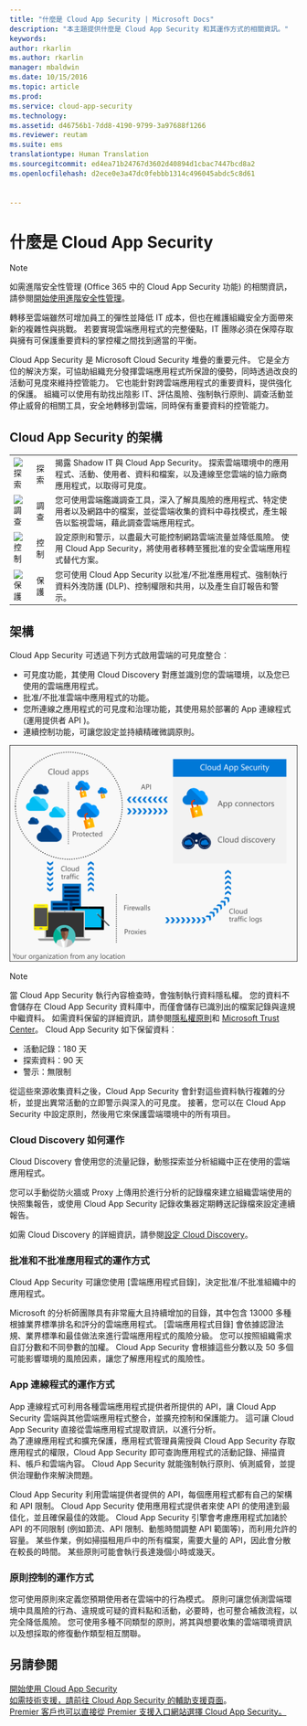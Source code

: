 ```yaml
---
title: "什麼是 Cloud App Security | Microsoft Docs"
description: "本主題提供什麼是 Cloud App Security 和其運作方式的相關資訊。"
keywords: 
author: rkarlin
ms.author: rkarlin
manager: mbaldwin
ms.date: 10/15/2016
ms.topic: article
ms.prod: 
ms.service: cloud-app-security
ms.technology: 
ms.assetid: d46756b1-7dd8-4190-9799-3a97688f1266
ms.reviewer: reutam
ms.suite: ems
translationtype: Human Translation
ms.sourcegitcommit: ed4ea71b24767d3602d40894d1cbac7447bcd8a2
ms.openlocfilehash: d2ece0e3a47dc0febbb1314c496045abdc5c8d61


---
```

# <a name="what-is-cloud-app-security"></a>什麼是 Cloud App Security
 
> [!NOTE] 
> 如需進階安全性管理 (Office 365 中的 Cloud App Security 功能) 的相關資訊，請參閱[開始使用進階安全性管理](https://support.office.com/article/Get-started-with-Advanced-Management-Security-d9ee4d67-f2b3-42b4-9c9e-c4529904990a)。 
 
轉移至雲端雖然可增加員工的彈性並降低 IT 成本，但也在維護組織安全方面帶來新的複雜性與挑戰。 若要實現雲端應用程式的完整優點，IT 團隊必須在保障存取與擁有可保護重要資料的掌控權之間找到適當的平衡。  
  
Cloud App Security 是 Microsoft Cloud Security 堆疊的重要元件。 它是全方位的解決方案，可協助組織充分發揮雲端應用程式所保證的優勢，同時透過改良的活動可見度來維持控管能力。 它也能針對跨雲端應用程式的重要資料，提供強化的保護。 組織可以使用有助找出陰影 IT、評估風險、強制執行原則、調查活動並停止威脅的相關工具，安全地轉移到雲端，同時保有重要資料的控管能力。  
  
## <a name="the-cloud-app-security-framework"></a>Cloud App Security 的架構  

|       |   |   |
|-------|---|:---|
|![探索](./media/discovery-icon.png)|探索|揭露 Shadow IT 與 Cloud App Security。 探索雲端環境中的應用程式、活動、使用者、資料和檔案，以及連線至您雲端的協力廠商應用程式，以取得可見度。|
|![調查](./media/investigate-icon.png)|調查|您可使用雲端鑑識調查工具，深入了解具風險的應用程式、特定使用者以及網路中的檔案，並從雲端收集的資料中尋找模式，產生報告以監視雲端，藉此調查雲端應用程式。|
|![控制](./media/protect-icon.png)|控制|設定原則和警示，以盡最大可能控制網路雲端流量並降低風險。 使用 Cloud App Security，將使用者移轉至獲批准的安全雲端應用程式替代方案。|
|![保護](./media/protect-icon.png)|保護|您可使用 Cloud App Security 以批准/不批准應用程式、強制執行資料外洩防護 (DLP)、控制權限和共用，以及產生自訂報告和警示。|


## <a name="architecture"></a>架構  

Cloud App Security 可透過下列方式啟用雲端的可見度整合︰  
  
-   可見度功能，其使用 Cloud Discovery 對應並識別您的雲端環境，以及您已使用的雲端應用程式。  
-   批准/不批准雲端中應用程式的功能。  
-   您所連線之應用程式的可見度和治理功能，其使用易於部署的 App 連線程式 (運用提供者 API )。  
-   連續控制功能，可讓您設定並持續精確微調原則。  
  
![](./media/architecture.png)  
  
> [!NOTE]  
>  當 Cloud App Security 執行內容檢查時，會強制執行資料隱私權。 您的資料不會儲存在 Cloud App Security 資料庫中，而僅會儲存已識別出的檔案記錄與違規中繼資料。 如需資料保留的詳細資訊，請參閱[隱私權原則](http://go.microsoft.com/fwlink/?LinkId=512132)和 [Microsoft Trust Center](https://www.microsoft.com/TrustCenter/Privacy/You-are-in-control-of-your-data)。
Cloud App Security 如下保留資料︰
>- 活動記錄：180 天
>- 探索資料：90 天
>- 警示：無限制 

從這些來源收集資料之後，Cloud App Security 會針對這些資料執行複雜的分析，並提出異常活動的立即警示與深入的可見度。 接著，您可以在 Cloud App Security 中設定原則，然後用它來保護雲端環境中的所有項目。  
  
###  <a name="how-cloud-discovery-works"></a>Cloud Discovery 如何運作  

Cloud Discovery 會使用您的流量記錄，動態探索並分析組織中正在使用的雲端應用程式。  
  
您可以手動從防火牆或 Proxy 上傳用於進行分析的記錄檔來建立組織雲端使用的快照集報告，或使用 Cloud App Security 記錄收集器定期轉送記錄檔來設定連續報告。  

如需 Cloud Discovery 的詳細資訊，請參閱[設定 Cloud Discovery](set-up-cloud-discovery.md)。
  
### <a name="how-sanctioning-and-unsanctioning-an-app-works"></a>批准和不批准應用程式的運作方式  

Cloud App Security 可讓您使用 [雲端應用程式目錄]，決定批准/不批准組織中的應用程式。  
  
Microsoft 的分析師團隊具有非常龐大且持續增加的目錄，其中包含 13000 多種根據業界標準排名和評分的雲端應用程式。 [雲端應用程式目錄] 會依據認證法規、業界標準和最佳做法來進行雲端應用程式的風險分級。 您可以按照組織需求自訂分數和不同參數的加權。 Cloud App Security 會根據這些分數以及 50 多個可能影響環境的風險因素，讓您了解應用程式的風險性。  
  
### <a name="how-app-connectors-work"></a>App 連線程式的運作方式  
App 連線程式可利用各種雲端應用程式提供者所提供的 API，讓 Cloud App Security 雲端與其他雲端應用程式整合，並擴充控制和保護能力。 這可讓 Cloud App Security 直接從雲端應用程式提取資訊，以進行分析。  
為了連線應用程式和擴充保護，應用程式管理員需授與 Cloud App Security 存取應用程式的權限，Cloud App Security 即可查詢應用程式的活動記錄、掃描資料、帳戶和雲端內容。 Cloud App Security 就能強制執行原則、偵測威脅，並提供治理動作來解決問題。  
  
Cloud App Security 利用雲端提供者提供的 API，每個應用程式都有自己的架構和 API 限制。 Cloud App Security 使用應用程式提供者來使 API 的使用達到最佳化，並且確保最佳的效能。 Cloud App Security 引擎會考慮應用程式加諸於 API 的不同限制 (例如節流、API 限制、動態時間調整 API 範圍等)，而利用允許的容量。 某些作業，例如掃描租用戶中的所有檔案，需要大量的 API，因此會分散在較長的時間。 某些原則可能會執行長達幾個小時或幾天。  
  
### <a name="how-policy-control-works"></a>原則控制的運作方式  

您可使用原則來定義您預期使用者在雲端中的行為模式。 原則可讓您偵測雲端環境中具風險的行為、違規或可疑的資料點和活動，必要時，也可整合補救流程，以完全降低風險。 您可使用多種不同類型的原則，將其與想要收集的雲端環境資訊以及想採取的修復動作類型相互關聯。  
  
## <a name="see-also"></a>另請參閱  

[開始使用 Cloud App Security](getting-started-with-cloud-app-security.md)   
[如需技術支援，請前往 Cloud App Security 的輔助支援頁面](http://support.microsoft.com/oas/default.aspx?prid=16031)。   
[Premier 客戶也可以直接從 Premier 支援入口網站選擇 Cloud App Security。](https://premier.microsoft.com/)  
  
  


<!--HONumber=Oct16_HO4-->


